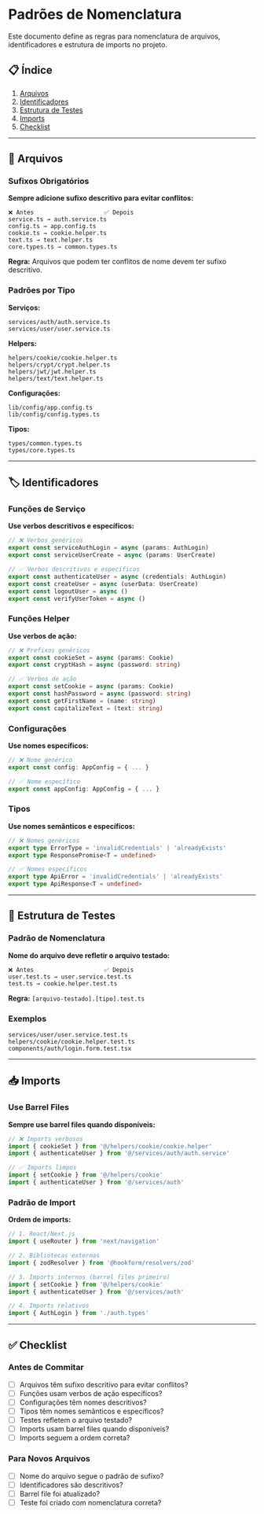# Padrões de Nomenclatura

Este documento define as regras para nomenclatura de arquivos, identificadores e estrutura de imports no projeto.

## 📋 Índice

1. [Arquivos](#arquivos)
2. [Identificadores](#identificadores)
3. [Estrutura de Testes](#estrutura-de-testes)
4. [Imports](#imports)
5. [Checklist](#checklist)

---

## 📁 Arquivos

### Sufixos Obrigatórios

**Sempre adicione sufixo descritivo para evitar conflitos:**

```
❌ Antes                    ✅ Depois
service.ts → auth.service.ts
config.ts → app.config.ts
cookie.ts → cookie.helper.ts
text.ts → text.helper.ts
core.types.ts → common.types.ts
```

**Regra:** Arquivos que podem ter conflitos de nome devem ter sufixo descritivo.

### Padrões por Tipo

**Serviços:**

```
services/auth/auth.service.ts
services/user/user.service.ts
```

**Helpers:**

```
helpers/cookie/cookie.helper.ts
helpers/crypt/crypt.helper.ts
helpers/jwt/jwt.helper.ts
helpers/text/text.helper.ts
```

**Configurações:**

```
lib/config/app.config.ts
lib/config/config.types.ts
```

**Tipos:**

```
types/common.types.ts
types/core.types.ts
```

---

## 🏷️ Identificadores

### Funções de Serviço

**Use verbos descritivos e específicos:**

```ts
// ❌ Verbos genéricos
export const serviceAuthLogin = async (params: AuthLogin)
export const serviceUserCreate = async (params: UserCreate)

// ✅ Verbos descritivos e específicos
export const authenticateUser = async (credentials: AuthLogin)
export const createUser = async (userData: UserCreate)
export const logoutUser = async ()
export const verifyUserToken = async ()
```

### Funções Helper

**Use verbos de ação:**

```ts
// ❌ Prefixos genéricos
export const cookieSet = async (params: Cookie)
export const cryptHash = async (password: string)

// ✅ Verbos de ação
export const setCookie = async (params: Cookie)
export const hashPassword = async (password: string)
export const getFirstName = (name: string)
export const capitalizeText = (text: string)
```

### Configurações

**Use nomes específicos:**

```ts
// ❌ Nome genérico
export const config: AppConfig = { ... }

// ✅ Nome específico
export const appConfig: AppConfig = { ... }
```

### Tipos

**Use nomes semânticos e específicos:**

```ts
// ❌ Nomes genéricos
export type ErrorType = 'invalidCredentials' | 'alreadyExists'
export type ResponsePromise<T = undefined>

// ✅ Nomes específicos
export type ApiError = 'invalidCredentials' | 'alreadyExists'
export type ApiResponse<T = undefined>
```

---

## 🧪 Estrutura de Testes

### Padrão de Nomenclatura

**Nome do arquivo deve refletir o arquivo testado:**

```
❌ Antes                    ✅ Depois
user.test.ts → user.service.test.ts
test.ts → cookie.helper.test.ts
```

**Regra:** `[arquivo-testado].[tipo].test.ts`

### Exemplos

```
services/user/user.service.test.ts
helpers/cookie/cookie.helper.test.ts
components/auth/login.form.test.tsx
```

---

## 📥 Imports

### Use Barrel Files

**Sempre use barrel files quando disponíveis:**

```ts
// ❌ Imports verbosos
import { cookieSet } from '@/helpers/cookie/cookie.helper'
import { authenticateUser } from '@/services/auth/auth.service'

// ✅ Imports limpos
import { setCookie } from '@/helpers/cookie'
import { authenticateUser } from '@/services/auth'
```

### Padrão de Import

**Ordem de imports:**

```ts
// 1. React/Next.js
import { useRouter } from 'next/navigation'

// 2. Bibliotecas externas
import { zodResolver } from '@hookform/resolvers/zod'

// 3. Imports internos (barrel files primeiro)
import { setCookie } from '@/helpers/cookie'
import { authenticateUser } from '@/services/auth'

// 4. Imports relativos
import { AuthLogin } from './auth.types'
```

---

## ✅ Checklist

### Antes de Commitar

- [ ] Arquivos têm sufixo descritivo para evitar conflitos?
- [ ] Funções usam verbos de ação específicos?
- [ ] Configurações têm nomes descritivos?
- [ ] Tipos têm nomes semânticos e específicos?
- [ ] Testes refletem o arquivo testado?
- [ ] Imports usam barrel files quando disponíveis?
- [ ] Imports seguem a ordem correta?

### Para Novos Arquivos

- [ ] Nome do arquivo segue o padrão de sufixo?
- [ ] Identificadores são descritivos?
- [ ] Barrel file foi atualizado?
- [ ] Teste foi criado com nomenclatura correta?
